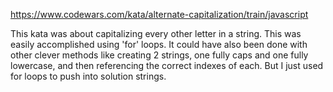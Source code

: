 https://www.codewars.com/kata/alternate-capitalization/train/javascript

This kata was about capitalizing every other letter in a string.
This was easily accomplished using 'for' loops.
It could have also been done with other clever methods like creating 2 strings, one fully caps and one fully lowercase, and then referencing the correct indexes of each.
But I just used for loops to push into solution strings.
